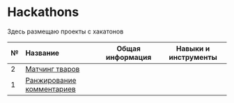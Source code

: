# Hackathons
Здесь размещаю проекты с хакатонов

|№| Название|Общая информация|Навыки и инструменты|
|:-|:-------|----------------|--------------------|
|2| [Матчинг тваров](Prosept/matching.ipynb)|||
|1| [Ранжирование комментариев]()|||
